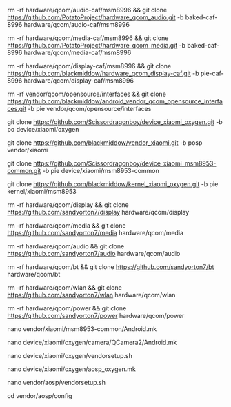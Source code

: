 rm -rf hardware/qcom/audio-caf/msm8996 && git clone https://github.com/PotatoProject/hardware_qcom_audio.git -b baked-caf-8996 hardware/qcom/audio-caf/msm8996

rm -rf hardware/qcom/media-caf/msm8996 && git clone https://github.com/PotatoProject/hardware_qcom_media.git -b baked-caf-8996 hardware/qcom/media-caf/msm8996

rm -rf hardware/qcom/display-caf/msm8996 && git clone https://github.com/blackmiddow/hardware_qcom_display-caf.git -b pie-caf-8996 hardware/qcom/display-caf/msm8996

rm -rf vendor/qcom/opensource/interfaces && git clone https://github.com/blackmiddow/android_vendor_qcom_opensource_interfaces.git -b pie vendor/qcom/opensource/interfaces

git clone https://github.com/Scissordragonboy/device_xiaomi_oxygen.git -b po device/xiaomi/oxygen

git clone https://github.com/blackmiddow/vendor_xiaomi.git -b posp vendor/xiaomi

git clone https://github.com/Scissordragonboy/device_xiaomi_msm8953-common.git -b pie device/xiaomi/msm8953-common

git clone https://github.com/blackmiddow/kernel_xiaomi_oxygen.git -b pie kernel/xiaomi/msm8953

rm -rf hardware/qcom/display && git clone https://github.com/sandyorton7/display hardware/qcom/display

rm -rf hardware/qcom/media && git clone https://github.com/sandyorton7/media hardware/qcom/media

rm -rf hardware/qcom/audio && git clone https://github.com/sandyorton7/audio hardware/qcom/audio

rm -rf hardware/qcom/bt && git clone https://github.com/sandyorton7/bt hardware/qcom/bt

rm -rf hardware/qcom/wlan && git clone https://github.com/sandyorton7/wlan hardware/qcom/wlan

rm -rf hardware/qcom/power && git clone https://github.com/sandyorton7/power hardware/qcom/power

nano vendor/xiaomi/msm8953-common/Android.mk

nano device/xiaomi/oxygen/camera/QCamera2/Android.mk

nano device/xiaomi/oxygen/vendorsetup.sh

nano device/xiaomi/oxygen/aosp_oxygen.mk

nano vendor/aosp/vendorsetup.sh

cd vendor/aosp/config

